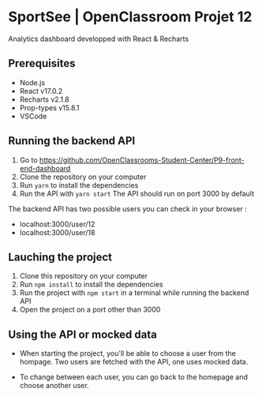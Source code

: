 # SportSee | OpenClassroom Projet 12

Analytics dashboard developped with React & Recharts

## Prerequisites

- Node.js
- React v17.0.2
- Recharts v2.1.8
- Prop-types v15.8.1
- VSCode

## Running the backend API
1. Go to https://github.com/OpenClassrooms-Student-Center/P9-front-end-dashboard 
3. Clone the repository on your computer
4. Run `yarn` to install the dependencies
5. Run the API with `yarn start`
The API should run on port 3000 by default

The backend API has two possible users you can check in your browser :
- localhost:3000/user/12
- localhost:3000/user/18

## Lauching the project
1. Clone this repository on your computer
2. Run `npm install` to install the dependencies
2. Run the project with `npm start` in a terminal while running the backend API
3. Open the project on a port other than 3000

## Using the API or mocked data

- When starting the project, you'll be able to choose a user from the hompage. Two users are fetched with the API, one uses mocked data.

- To change between each user, you can go back to the homepage and choose another user.  